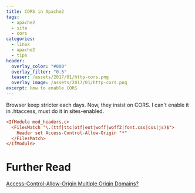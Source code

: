 ```yaml
---
title: CORS in Apache2
tags:
  - apache2
  - site
  - cors
categories:
  - linux
  - apache2
  - tips
header:
  overlay_color: "#000"
  overlay_filter: "0.5"
  teaser: /assets/2017/01/http-cors.png
  overlay_image: /assets/2017/01/http-cors.png
excerpt: How to enable CORS
---
```

Browser keep stricter each days. Now, they insist on CORS. I can't enable it in  .htaccess, must do it in sites-enabled.

```ini
<IfModule mod_headers.c>
  <FilesMatch "\.(ttf|ttc|otf|eot|woff|woff2|font.css|css|js)$">
    Header set Access-Control-Allow-Origin "*"
  </FilesMatch>
</IfModule>
```

# Further Read

[Access-Control-Allow-Origin Multiple Origin Domains?](http://stackoverflow.com/questions/1653308/access-control-allow-origin-multiple-origin-domains)
